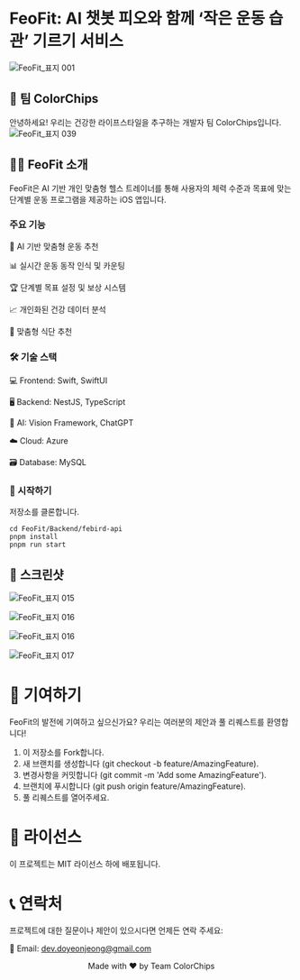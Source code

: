 # FeoFit: AI 챗봇 피오와 함께 ‘작은 운동 습관’ 기르기 서비스
![FeoFit_표지 001](https://github.com/user-attachments/assets/768cacf3-a902-497b-b413-18b18dff6c32)

## 👥 팀 ColorChips
안녕하세요! 우리는 건강한 라이프스타일을 추구하는 개발자 팀 ColorChips입니다.
![FeoFit_표지 039](https://github.com/user-attachments/assets/0f38f3b7-3654-4b7e-a7d6-9652e04c474c)

## 🏋️‍♀️ FeoFit 소개
FeoFit은 AI 기반 개인 맞춤형 헬스 트레이너를 통해 사용자의 체력 수준과 목표에 맞는 단계별 운동 프로그램을 제공하는 iOS 앱입니다.

### 주요 기능
🤖 AI 기반 맞춤형 운동 추천

📊 실시간 운동 동작 인식 및 카운팅

🏆 단계별 목표 설정 및 보상 시스템

📈 개인화된 건강 데이터 분석

🍎 맞춤형 식단 추천

### 🛠 기술 스택

💻 Frontend: Swift, SwiftUI

🖥 Backend: NestJS, TypeScript

🤖 AI: Vision Framework, ChatGPT

☁️ Cloud: Azure

🗃 Database: MySQL

### 🚀 시작하기
저장소를 클론합니다.

```shell
cd FeoFit/Backend/febird-api
pnpm install
pnpm run start
```

## 📸 스크린샷
![FeoFit_표지 015](https://github.com/user-attachments/assets/4c07bd52-f612-4c06-8930-a21aed82444a)

![FeoFit_표지 016](https://github.com/user-attachments/assets/d1d2788a-b363-4457-bde8-65b0c80dc4cf)

![FeoFit_표지 016](https://github.com/user-attachments/assets/065f5427-c8a8-426a-b8c0-5dd6aea2aa40)

![FeoFit_표지 017](https://github.com/user-attachments/assets/d86d3ebc-7c65-4aed-8ec7-0893c4464124)

# 🤝 기여하기
FeoFit의 발전에 기여하고 싶으신가요? 우리는 여러분의 제안과 풀 리퀘스트를 환영합니다!

1. 이 저장소를 Fork합니다.
2. 새 브랜치를 생성합니다 (git checkout -b feature/AmazingFeature).
3. 변경사항을 커밋합니다 (git commit -m 'Add some AmazingFeature').
4. 브랜치에 푸시합니다 (git push origin feature/AmazingFeature).
5. 풀 리퀘스트를 열어주세요.


# 📄 라이선스
이 프로젝트는 MIT 라이선스 하에 배포됩니다.

# 📞 연락처
프로젝트에 대한 질문이나 제안이 있으시다면 언제든 연락 주세요:

📧 Email: dev.doyeonjeong@gmail.com

<p align="center"> Made with ❤️ by Team ColorChips </p>
